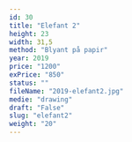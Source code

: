 ```yaml
---
id: 30
title: "Elefant 2"
height: 23
width: 31,5
method: "Blyant på papir"
year: 2019
price: "1200"
exPrice: "850"
status: ""
fileName: "2019-elefant2.jpg"
medie: "drawing"
draft: "False"
slug: "elefant2"
weight: "20"
---
```


